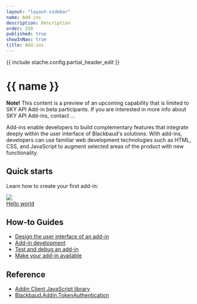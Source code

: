 ```yaml
---
layout: "layout-sidebar"
name: Add-ins
description: Description
order: 250
published: true
showInNav: true
title: Add-ins
---
```

{{ include stache.config.partial_header_edit }}

# {{ name }}

<bb-alert bb-alert-type="info"><strong>Note!</strong> This content is a preview of an upcoming capability that is limited to SKY API Add-in beta participants. If you are interested in more info about SKY API Add-ins, contact ... </bb-alert>

Add-ins enable developers to build complementary features that integrate deeply within the user interface of Blackbaud's solutions.  With add-ins, developers can use familiar web development technologies such as HTML, CSS, and JavaScript to augment selected areas of the product with new functionality.

## Quick starts

Learn how to create your first add-in:

<a href="{{ stache.config.guide_addins }}/build/createaddin">
    <img src="https://sky.blackbaudcdn.net/skyuxapps/host-assets/assets/nuget-package-thumbnail-v1.8114fffa845b0dba0fd2c04599e4e0e7cf5fe95a.png" />    
    <div>Hello world</div>
<a>

## How-to Guides

* <a href="http://www.example.com">Design the user interface of an add-in</a>
* <a href="http://www.example.com">Add-in development</a>
* <a href="http://www.example.com">Test and debug an add-in</a>
* <a href="http://www.example.com">Make your add-in available</a>

## Reference

* <a href="https://github.com/blackbaud/sky-api-addin" target="_new"><i class="fa fa-github" aria-hidden="true"></i> Addin Client JavaScript library</a>
* <a href="https://www.nuget.org/packages/Blackbaud.Addin.TokenAuthentication" target="_new"><i class="fa fa-globe" aria-hidden="true"></i> Blackbaud.Addin.TokenAuthentication</a>